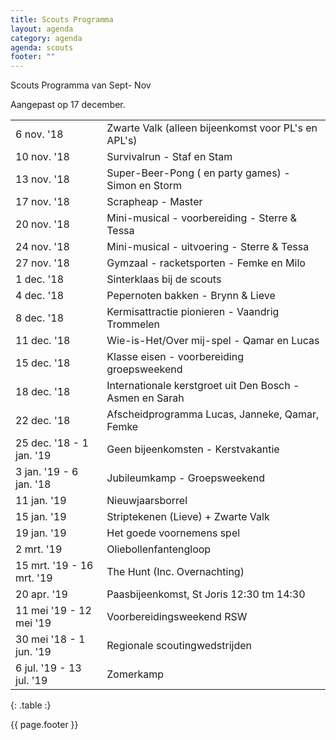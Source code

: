 ```yaml
---
title: Scouts Programma
layout: agenda
category: agenda
agenda: scouts
footer: ""
---
```


Scouts Programma van Sept- Nov

Aangepast op 17 december.

| | |
|---|---|
| 6 nov. '18 | Zwarte Valk (alleen bijeenkomst voor PL's en APL's) |
| 10 nov. '18 | Survivalrun - Staf en Stam |
| 13 nov. '18 | Super-Beer-Pong ( en party games) - Simon en Storm |
| 17 nov. '18 | Scrapheap - Master |
| 20 nov. '18 | Mini-musical - voorbereiding - Sterre & Tessa |
| 24 nov. '18 | Mini-musical - uitvoering - Sterre & Tessa |
| 27 nov. '18 | Gymzaal - racketsporten - Femke en Milo |
| 1 dec. '18 | Sinterklaas bij de scouts |
| 4 dec. '18 | Pepernoten bakken - Brynn & Lieve |
| 8 dec. '18 | Kermisattractie pionieren - Vaandrig Trommelen |
| 11 dec. '18 | Wie-is-Het/Over mij-spel - Qamar en Lucas |
| 15 dec. '18 | Klasse eisen - voorbereiding groepsweekend |
| 18 dec. '18 | Internationale kerstgroet uit Den Bosch - Asmen en Sarah |
| 22 dec. '18 | Afscheidprogramma Lucas, Janneke, Qamar, Femke |
| 25 dec. '18 - 1 jan. '19 | Geen bijeenkomsten - Kerstvakantie |
| 3 jan. '19 - 6 jan. '18 | Jubileumkamp - Groepsweekend |
| 11 jan. '19 | Nieuwjaarsborrel |
| 15 jan. '19 | Striptekenen (Lieve) + Zwarte Valk |
| 19 jan. '19 | Het goede voornemens spel |
| 2 mrt. '19 | Oliebollenfantengloop |
| 15 mrt. '19 - 16 mrt. '19 | The Hunt (Inc. Overnachting) |
| 20 apr. '19 | Paasbijeenkomst, St Joris 12:30 tm 14:30 |
| 11 mei '19 - 12 mei '19 | Voorbereidingsweekend RSW |
| 30 mei '18 - 1 jun. '19 | Regionale scoutingwedstrijden |
| 6 jul. '19 - 13 jul. '19 | Zomerkamp |
{: .table :}

{{ page.footer }}
